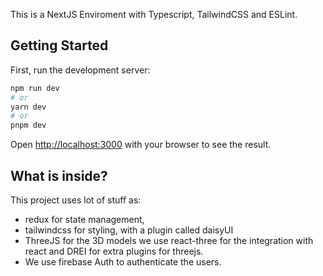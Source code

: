 This is a NextJS Enviroment with Typescript, TailwindCSS and ESLint.

## Getting Started

First, run the development server:

```bash
npm run dev
# or
yarn dev
# or
pnpm dev
```

Open [http://localhost:3000](http://localhost:3000) with your browser to see the result.

## What is inside?

This project uses lot of stuff as:

- redux for state management,
- tailwindcss for styling, with a plugin called daisyUI
- ThreeJS for the 3D models we use react-three for the integration with react and DREI for extra plugins for threejs.
- We use firebase Auth to authenticate the users.
